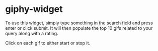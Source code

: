 # giphy-widget

To use this widget, simply type something in the search field and press enter or click submit. It will then populate the top 10 gifs related to your query along with a rating.

Click on each gif to either start or stop it.